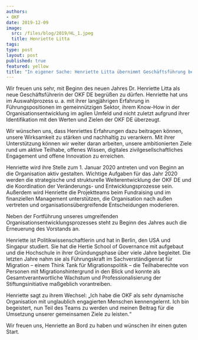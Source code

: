 ```yaml
---
authors: 
- OKF
date: 2019-12-09
image:
  src: /files/blog/2019/HL_1.jpeg
  title: Henriette Litta
tags:
type: post
layout: post
published: true
featured: yellow
title: "In eigener Sache: Henriette Litta übernimmt Geschäftsführung bei Open Knowledge Foundation Deutschland e.V."
---
```




Wir freuen uns sehr, mit Beginn des neuen Jahres Dr. Henriette Litta als neue Geschäftsführerin der OKF DE begrüßen zu dürfen. Henriette hat uns im Auswahlprozess u. a. mit ihrer langjährigen Erfahrung in Führungspositionen im gemeinnützigen Sektor, ihrem Know-How in der Organisationsentwicklung im agilen Umfeld und nicht zuletzt aufgrund ihrer Identifikation mit den Werten und Zielen der OKF DE überzeugt.

Wir wünschen uns, dass Henriettes Erfahrungen dazu beitragen können, unsere Wirksamkeit zu stärken und nachhaltig zu verankern. Mit ihrer Unterstützung können wir weiter daran arbeiten, unsere ambitionierten Ziele rund um aktive Teilhabe, offenes Wissen, digitales zivilgesellschaftliches Engagement und offene Innovation zu erreichen. 

Henriette wird ihre Stelle zum 1. Januar 2020 antreten und von Beginn an die Organisation aktiv gestalten. Wichtige Aufgaben für das Jahr 2020 werden die strategische und strukturelle Weiterentwicklung der OKF DE und die Koordination der Veränderungs- und Entwicklungsprozesse sein. Außerdem wird Henriette die Projektteams beim Fundraising und im finanziellen Management unterstützen, die Organisation nach außen vertreten und organisationsübergreifende Entscheidungen moderieren. 

Neben der Fortführung unseres umgreifenden Organisationsentwicklungsprozesses steht zu Beginn des Jahres auch die Erneuerung des Vorstands an. 

Henriette ist Politikwissenschaftlerin und hat in Berlin, den USA und Singapur studiert. Sie hat die Hertie School of Governance mit aufgebaut und die Hochschule in ihrer Gründungsphase über viele Jahre begleitet. Die letzten Jahre nahm sie als Führungskraft im Sachverständigenrat für Migration – einem Think Tank für Migrationspolitik – die Teilhaberechte von Personen mit Migrationshintergrund in den Blick und konnte als Gesamtverantwortliche Wachstum und Professionalisierung der Stiftungsinitiative maßgeblich vorantreiben.

Henriette sagt zu ihrem Wechsel: „Ich habe die OKF als sehr dynamische Organisation mit unglaublich engagierten Menschen kennengelernt. Ich bin begeistert, nun Teil des Teams zu werden und meinen Beitrag für die Umsetzung unserer gemeinsamen Ziele zu leisten.“

Wir freuen uns, Henriette an Bord zu haben und wünschen ihr einen guten Start.
